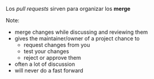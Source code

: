 Los _pull requests_ sirven para organizar los **merge**

Note:
- merge changes while discussing and reviewing them
- gives the maintainer/owner of a project chance to
    - request changes from you
    - test your changes
    - reject or approve them
- often a lot of discussion
- will never do a fast forward
